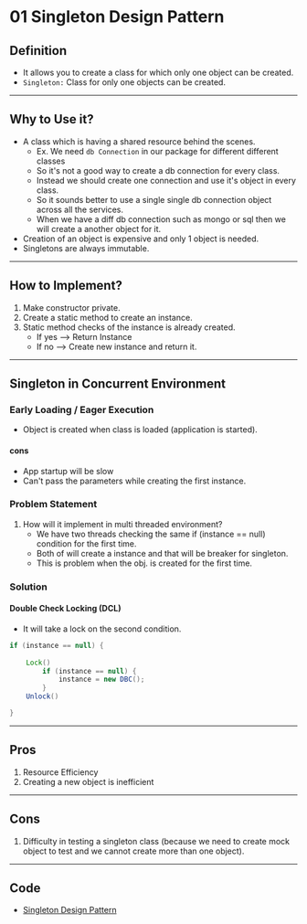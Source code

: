 # 01 Singleton Design Pattern

## Definition

- It allows you to create a class for which only one object can be created.
- `Singleton:` Class for only one objects can be created.

---
## Why to Use it?

- A class which is having a shared resource behind the scenes.
    - Ex. We need `db Connection` in our package for different different classes
    - So it's not a good way to create a db connection for every class.
    - Instead we should create one connection and use it's object in every class.
    - So it sounds better to use a single single db connection object across all the services.
    - When we have a diff db connection such as mongo or sql then we will create a another object for it.
- Creation of an object is expensive and only 1 object is needed.
- Singletons are always immutable.

---
## How to Implement?

1. Make constructor private.
2. Create a static method to create an instance.
3. Static method checks of the instance is already created.
    - If yes --> Return Instance
    - If no --> Create new instance and return it.

---
## Singleton in Concurrent Environment

### Early Loading / Eager Execution

- Object is created when class is loaded (application is started).

#### cons
- App startup will be slow
- Can't pass the parameters while creating the first instance.

### Problem Statement

1. How will it implement in multi threaded environment?
    - We have two threads checking the same if (instance == null) condition for the first time.
    - Both of will create a instance and that will be breaker for singleton.
    - This is problem when the obj. is created for the first time.

### Solution

#### Double Check Locking (DCL)
- It will take a lock on the second condition.

```java
if (instance == null) {
    
    Lock()
        if (instance == null) {
            instance = new DBC();
        }
    Unlock()

}
```

---
## Pros

1. Resource Efficiency
2. Creating a new object is inefficient

---
## Cons

1. Difficulty in testing a singleton class (because we need to create mock object to test and we cannot create more than one object).

---
## Code

- [Singleton Design Pattern](https://github.com/abhishek-devani/java-concepts/tree/main/src/designPatterns/sinleton)